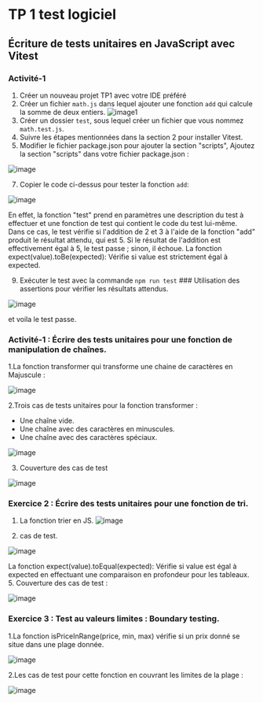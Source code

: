 # TP 1 test logiciel 
## Écriture de tests unitaires en JavaScript avec Vitest
### Activité-1
1. Créer un nouveau projet TP1 avec votre IDE préféré
2. Créer un fichier `math.js` dans lequel ajouter une fonction `add` qui calcule la somme de deux entiers.
![image1](https://github.com/khaledsaadouni/Unit-Testing/assets/69814778/892a0ae4-a4ae-4308-aa98-c252fa16e0ed)
3. Créer un dossier `test`, sous lequel créer un fichier que vous nommez `math.test.js`.
4. Suivre les étapes mentionnées dans la section 2 pour installer Vitest.
5. Modifier le fichier package.json pour ajouter la section "scripts", Ajoutez la section "scripts" dans votre fichier package.json  :

![image](https://github.com/khaledsaadouni/Unit-Testing/assets/69814778/9fef1b92-cc40-4bb0-ac2d-78587cea91e6)

7. Copier le code ci-dessus pour tester la fonction `add`:
   
![image](https://github.com/khaledsaadouni/Unit-Testing/assets/69814778/8030281f-3958-4ca6-8dce-89b05d0c7f9d)

En effet, la fonction "test" prend en paramètres une description du test à effectuer et une fonction de test qui contient le code du test lui-même. Dans ce cas, le test vérifie si l'addition de 2 et 3 à l'aide de la fonction "add" produit le résultat attendu, qui est 5. Si le résultat de l'addition est effectivement égal à 5, le test passe ; sinon, il échoue. La fonction expect(value).toBe(expected): Vérifie si value est strictement égal à expected.

9. Exécuter le test avec la commande `npm run test` ### Utilisation des assertions pour vérifier les résultats attendus.

![image](https://github.com/khaledsaadouni/Unit-Testing/assets/69814778/6941d406-c758-4e5e-814c-34ad40829287)

et voila le test passe.

### Activité-1 : Écrire des tests unitaires pour une fonction de manipulation de chaînes.

1.La fonction transformer qui transforme une chaine de caractères en Majuscule :

![image](https://github.com/khaledsaadouni/Unit-Testing/assets/69814778/4e6cc097-3672-422b-840e-b4629ba23d48)

2.Trois cas de tests unitaires pour la fonction transformer :
   - Une chaîne vide.
   - Une chaîne avec des caractères en minuscules.
   - Une chaîne avec des caractères spéciaux.

![image](https://github.com/khaledsaadouni/Unit-Testing/assets/69814778/19f387ce-382c-46f8-8106-1b934f680d0a)

3. Couverture des cas de test

![image](https://github.com/khaledsaadouni/Unit-Testing/assets/69814778/691e4bba-eb9c-4f85-926d-1ff7819ae8fc)

### Exercice 2 : Écrire des tests unitaires pour une fonction de tri.

1. La fonction trier en JS.
   ![image](https://github.com/khaledsaadouni/Unit-Testing/assets/69814778/ae493795-779c-4180-8e55-dbbc35435f02)

3.  cas de test.

   ![image](https://github.com/khaledsaadouni/Unit-Testing/assets/69814778/8bd5af9a-2783-405e-a79e-5c81dd2bc981)
   
La fonction expect(value).toEqual(expected): Vérifie si value est égal à expected en effectuant une comparaison en profondeur pour les tableaux.
5. Couverture des cas de test :

![image](https://github.com/khaledsaadouni/Unit-Testing/assets/69814778/50118c8e-0c7f-4f2b-aaa3-91b5bc7defdc)

### Exercice 3 : Test au valeurs limites : Boundary testing.

1.La fonction isPriceInRange(price, min, max) vérifie si un prix donné se situe dans une plage donnée.

![image](https://github.com/khaledsaadouni/Unit-Testing/assets/69814778/8ae24f56-55a0-4aa8-8125-2f7b1cd8b0ad)

2.Les cas de test pour cette fonction en couvrant les limites de la plage :

![image](https://github.com/khaledsaadouni/Unit-Testing/assets/69814778/620c65dc-0772-4164-b567-23ade1dcaf0d)



